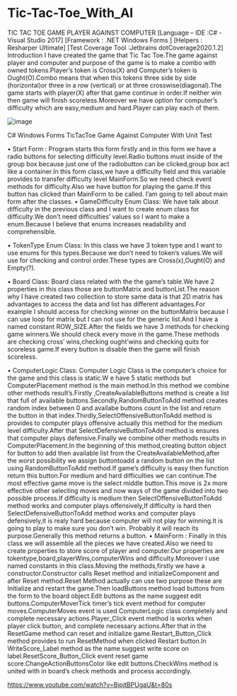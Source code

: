 # Tic-Tac-Toe_With_AI

TIC TAC TOE GAME PLAYER AGAINST COMPUTER
[Language – IDE :C# - Visual Studio 2017]
[Framework : .NET Windows Forms ]
[Helpers : Resharper Ultimate]
[Test Coverage Tool :Jetbrains dotCoverage2020.1.2]
Introduction
I have created the game that Tic Tac Toe.The game against player and computer and purpose of the game is to make a combo with owned tokens.Player’s token is Cross(X) and Computer’s token is Ought(O).Combo means that when this tokens three side by side (horizontal)or three in a row (vertical) or at three crosswise(diagonal).The game starts with player(X) after that game continue in order.If neither win then game will finish scoreless.Moreover we have option for computer’s difficulty which are easy,medium and hard.Player can play each of them.

![image](https://user-images.githubusercontent.com/60510780/137536988-031953a7-d443-458d-8bf1-2f68c796cf52.png)


C#  Windows Forms TicTacToe Game Against Computer With Unit Test

•	Start Form : Program starts this form firstly and in this form we have a radio buttons for selecting difficulty level.Radio buttons must inside of the group box because just one of the radiobutton can be clicked,group box act like a container.In this form class,we have a difficulty field and this variable provides to transfer difficulty level MainForm.So we need check event methods for difficulty.Also we have button for playing the game.If this button has clicked than MainForm to be called.
I’am going to tell about main form after the classes. 
•	GameDifficulty Enum Class: We have talk about difficulty in the previous class and I want to create enum class for difficulty.We don’t need difficulties’ values so I want to make a enum.Because I believe that enums increases readability and comprehensible.

•	TokenType Enum Class: In this class we have  3 token type and I want to use enums for this types.Because we don’t need to token’s values.We will use for checking and control order.These types are Cross(x),Ought(O) and Empty(?).

•	Board Class: Board class related with the the game’s table.We have 2 properties in this class those are buttonMatrix and buttonList.The reason why I have created two collection to store same data is that 2D matrix has advantages to access the data and list has different advantages.For example I should access for checking winner on the buttonMatrix because I can use loop for matrix but I can not use for the generic list.And I have a named constant ROW_SIZE.After the fields we have 3 methods for checking game winners.We should check every move in the game.These methods are checking cross’ wins,checking ought’wins and checking quits for scoreless game.If every button is disable then the game will finish scoreless.

•	ComputerLogic Class: Computer Logic Class  is the computer’s choice for the game and this class is static.W e have 5 static methods but ComputerPlacement method is the main method.In this method we combine other methods result’s.Firstly ,CreateAvailableButtons method is  create a list that full of available buttons.Secondly,RandomButtonToAdd method creates random index between 0 and availabe buttons count in the list and return the button in that index.Thirdly,SelectOffensiveButtonToAdd method is provides to computer plays offensive actually this method for the medium level difficulty.After that SelectDefensiveButtonToAdd method is ensures that computer plays defensive.Finally we combine other methods results in ComputerPlacement.In the beginning of this method,creating button object for button to add then available list from the CreateAvailableMethod,after the worst possibility we assign buttontoadd a random button on the list using RandomButtonToAdd method.If game’s difficulty is easy then function return this button.For medium and hard difficulties we can continue.The most effective game move is the select middle button.This move is 2x more effective other selecting moves and now ways of the game divided into two possible process.If difficulty is medium then SelectOffensiveButtonToAdd method works and computer plays offensively,If difficulty is hard then SelectDefensiveButtonToAdd method works and computer plays defensively,it is realy hard because computer will not play for winning.It is going to play to make sure you don’t win. Probably it will reach its purpose.Generally this method returns a button.
•	MainForm : Finally in this class we will assemble all the pieces we have created.Also we need to create properties to store score of player and computer.Our properties are tokentype,board,playerWins,computerWins and difficulty.Moreover I use named constants in this class.Moving the methods,firstly we have a constructor.Constructor calls Reset method and initializeComponent and after Reset method.Reset Method actually can use two purpose these are Initialize and restart the game.Then loadButtons method load buttons from the form to the board object.Edit buttons as the name suggest edit buttons.ComputerMoverTick timer’s tick event method for computer moves.ComputerMoves event is used ComputerLogic class completely and complete necessary actions.Player_Click event method is works when player click button, and complete necessary actions.After that in the ResetGame method can reset and initialize game.Restart_Button_Click method provides to run ResetMethod when clicked Restart button.In WriteScore_Label method as the name suggest write score on label.ResetScore_Button_Click event reset game score.ChangeActionButtonsColor like edit buttons.CheckWins method is united with in board’s check methods and process accordingly.


https://www.youtube.com/watch?v=BjpjtBPUgaU&t=80s
